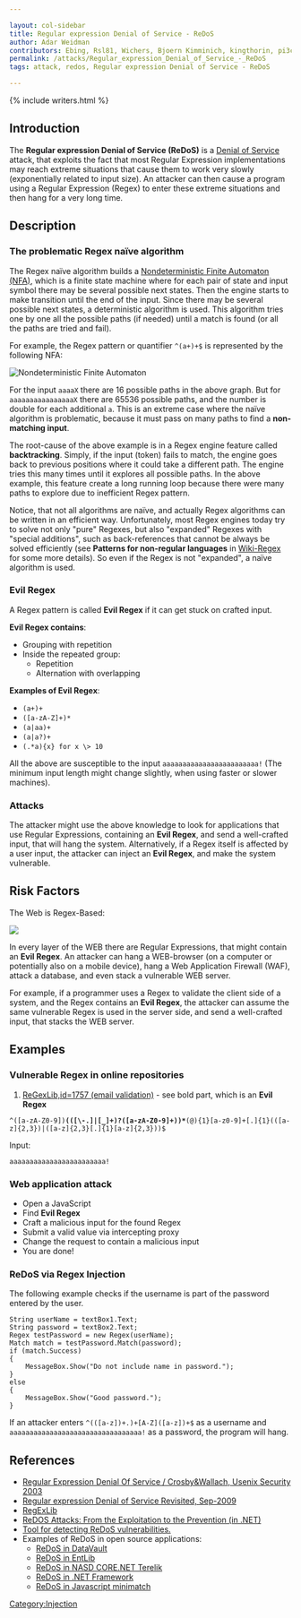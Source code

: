 ```yaml
---

layout: col-sidebar
title: Regular expression Denial of Service - ReDoS
author: Adar Weidman 
contributors: Ebing, Rsl81, Wichers, Bjoern Kimminich, kingthorin, pi3ch
permalink: /attacks/Regular_expression_Denial_of_Service_-_ReDoS
tags: attack, redos, Regular expression Denial of Service - ReDoS

---
```


{% include writers.html %}

## Introduction

The **Regular expression Denial of Service (ReDoS)** is a [Denial of
Service](Denial_of_Service) attack, that exploits the fact
that most Regular Expression implementations may reach extreme
situations that cause them to work very slowly (exponentially related to
input size). An attacker can then cause a program using a Regular
Expression (Regex) to enter these extreme situations and then hang for a very
long time.

## Description

### The problematic Regex naïve algorithm

The Regex naïve algorithm builds a [Nondeterministic Finite
Automaton
(NFA)](http://en.wikipedia.org/wiki/Nondeterministic_finite_state_machine),
which is a finite state machine where for each pair of state and input
symbol there may be several possible next states. Then the engine starts
to make transition until the end of the input. Since there may be
several possible next states, a deterministic algorithm is used. This
algorithm tries one by one all the possible paths (if needed) until a
match is found (or all the paths are tried and fail).

For example, the Regex pattern or quantifier `^(a+)+$` is represented by the following
NFA:

![Nondeterministic Finite Automaton](../assets/images/attacks/NFA.png)

For the input `aaaaX` there are 16 possible paths in the above
graph. But for `aaaaaaaaaaaaaaaaX` there are 65536 possible paths,
and the number is double for each additional `a`. This is an extreme
case where the naïve algorithm is problematic, because it must pass on
many paths to find a **non-matching input**.

The root-cause of the above example is in a Regex engine feature called **backtracking**.
Simply, if the input (token) fails to match, the engine goes back to
previous positions where it could take a different path.
The engine tries this many times until it explores all possible paths.
In the above example, this feature create a long running loop 
because there were many paths to explore due to inefficient Regex pattern.

Notice, that not all algorithms are naïve, and actually Regex algorithms
can be written in an efficient way. Unfortunately, most Regex engines
today try to solve not only "pure" Regexes, but also "expanded" Regexes
with "special additions", such as back-references that cannot be always
be solved efficiently (see **Patterns for non-regular languages** in
[Wiki-Regex](http://en.wikipedia.org/wiki/Regular_expression) for some
more details). So even if the Regex is not "expanded", a naïve algorithm
is used.

### Evil Regex

A Regex pattern is called **Evil Regex** if it can get stuck on crafted input.

**Evil Regex contains**:

- Grouping with repetition
- Inside the repeated group:
    - Repetition
    - Alternation with overlapping

**Examples of Evil Regex**:

- `(a+)+`
- `([a-zA-Z]+)*`
- `(a|aa)+`
- `(a|a?)+`
- `(.*a){x} for x \> 10`

All the above are susceptible to the input
`aaaaaaaaaaaaaaaaaaaaaaaa!` (The minimum input length might change
slightly, when using faster or slower machines).

### Attacks

The attacker might use the above knowledge to look for applications that
use Regular Expressions, containing an **Evil Regex**, and send a
well-crafted input, that will hang the system. Alternatively, if a Regex
itself is affected by a user input, the attacker can inject an **Evil
Regex**, and make the system vulnerable.

## Risk Factors

The Web is Regex-Based:

![](../assets/images/attacks/RegexBasedWeb.png)

In every layer of the WEB there are Regular Expressions, that might
contain an **Evil Regex**. An attacker can hang a WEB-browser (on a
computer or potentially also on a mobile device), hang a Web Application
Firewall (WAF), attack a database, and even stack a vulnerable WEB
server.

For example, if a programmer uses a Regex to validate the client side of
a system, and the Regex contains an **Evil Regex**, the attacker can
assume the same vulnerable Regex is used in the server side, and send a
well-crafted input, that stacks the WEB server.

## Examples

### Vulnerable Regex in online repositories

1. [ReGexLib,id=1757 (email validation)](http://regexlib.com/REDetails.aspx?regexp_id=1757) - see
bold part, which is an **Evil Regex**

`^([a-zA-Z0-9])`**`(([\-.]|[_]+)?([a-zA-Z0-9]+))*`**`(@){1}[a-z0-9]+[.]{1}(([a-z]{2,3})|([a-z]{2,3}[.]{1}[a-z]{2,3}))$`

Input:

`aaaaaaaaaaaaaaaaaaaaaaaa!`

### Web application attack

- Open a JavaScript
- Find **Evil Regex**
- Craft a malicious input for the found Regex
- Submit a valid value via intercepting proxy
- Change the request to contain a malicious input
- You are done!

### ReDoS via Regex Injection

The following example checks if the username is part of the password
entered by the user.

```
String userName = textBox1.Text;
String password = textBox2.Text;
Regex testPassword = new Regex(userName);
Match match = testPassword.Match(password);
if (match.Success)
{
    MessageBox.Show("Do not include name in password.");
}
else
{
    MessageBox.Show("Good password.");
}
```

If an attacker enters `^(([a-z])+.)+[A-Z]([a-z])+$` as a username
and `aaaaaaaaaaaaaaaaaaaaaaaaaaaaaaaaa!` as a password, the program
will hang.

## References

- [Regular Expression Denial Of Service / Crosby&Wallach, Usenix Security 2003](http://www.cs.rice.edu/~scrosby/hash/slides/USENIX-RegexpWIP.2.ppt)
- [Regular expression Denial of Service Revisited, Sep-2009](http://www.checkmarx.com/NewsDetails.aspx?id=23&cat=3)
- [RegExLib](http://regexlib.com/)
- [ReDOS Attacks: From the Exploitation to the Prevention (in .NET)](https://dzone.com/articles/regular-expressions-denial)
- [Tool for detecting ReDoS vulnerabilities.](https://web.archive.org/web/20211027135828/https://www.cs.bham.ac.uk/~hxt/research/rxxr.shtml)
- Examples of ReDoS in open source applications:
    - [ReDoS in DataVault](https://nvd.nist.gov/vuln/detail/CVE-2009-3277)
    - [ReDoS in EntLib](https://nvd.nist.gov/vuln/detail/CVE-2009-3275)
    - [ReDoS in NASD CORE.NET Terelik](https://nvd.nist.gov/vuln/detail/CVE-2009-3276)
    - [ReDoS in .NET Framework](http://blog.malerisch.net/2015/09/net-mvc-redos-denial-of-service-vulnerability-cve-2015-2526.html)
    - [ReDoS in Javascript minimatch](https://nodesecurity.io/advisories/118)

[Category:Injection](https://owasp.org/www-community/Injection_Flaws)
